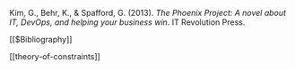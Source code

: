 Kim, G., Behr, K., & Spafford, G. (2013). _The Phoenix Project: A novel about IT, DevOps, and helping your business win_. IT Revolution Press.

[[$Bibliography]]

[[theory-of-constraints]]


